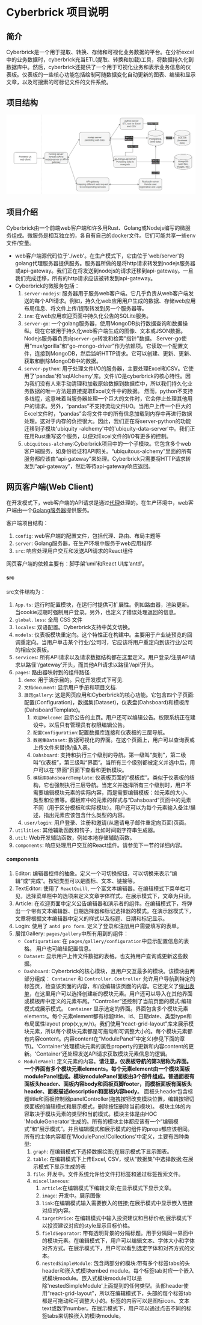 # Cyberbrick 项目说明

## 简介
Cyberbrick是一个用于提取、转换、存储和可视化业务数据的平台。在分析excel中的业务数据时，cyberbrick充当ETL(提取、转换和加载)工具，将数据持久化到数据库中。然后，cyberbrick还提供了一个用于可视化业务和表示业务信息的仪表板。仪表板的一些核心功能包括绘制可随数据变化自动更新的图表、编辑和显示文章，以及可搜索的可标记文件的文件系统。

## 项目结构
![structure](structure.png)

## 项目介绍
Cyberbrick由一个前端web客户端和许多用Rust、Golang或Nodejs编写的微服务组成。微服务是相互独立的，各自有自己的docker文件。它们可能共享一些env文件/变量。
- web客户端源代码位于'./web'。在生产模式下，它由位于'web/server'的golang代理服务器提供服务。服务器所做的是将http请求转发到nodejs服务器或api-gateway。我们正在将发送到nodejs的请求迁移到api-gateway。一旦我们完成迁移，所有的http请求应该被转发到api-gateway。
- Cyberbrick的微服务包括：
  1. `server-nodejs`: 服务器用于服务web客户端。它几乎负责从web客户端发送的每个API请求。例如，持久化web应用用户生成的数据、存储web应用布局信息、将文件上传/提取转发到另一个服务器等。
  2. `inn`: 在web应用欢迎页面中持久化公告的SQLite服务。
  3. `server-go`: 一个golang服务器，使用MongoDB执行数据查询和数据操纵。现在它被用于持久化web客户端生成的图像、文本或JSON数据。Nodejs服务器负责向`server-go`转发和检索"指针"数据。
  Server-go使用“mux/gorilla”和“go-mongo-driver”作为依赖项。它读取一个配置文件，连接到MongoDB，然后监听HTTP请求。它可以创建、更新、更新、获取和删除MongoDB中的数据。
  4. `server-python`: 用于处理文件I/O的服务器，主要处理Excel和CSV。它使用了'pandas'和'sqlAlchemy'库。文件I/O是cyberbrick的核心特性。因为我们没有人来手动清理和加载原始数据到数据库中，所以我们持久化业务数据的唯一方法是直接提取Excel文件中的数据。
  然而，python不支持多线程，这意味着当服务器处理一个巨大的文件时，它会停止处理其他用户的请求。另外，“pandas”不支持流动文件I/O。当用户上传一个巨大的Excel文件时，“pandas”会将文件中的所有信息加载到内存中再进行数据处理。这对于内存的负担很大。因此，我们正在将server-python的功能迁移到子模块'ubiquity -alchemy'中的'ubiquity-data-server'中。我们正在用Rust重写这个服务，以便对Excel文件的I/O有更多的控制。
  1.  `ubiquitous-alchemy`:Cyberbrick项目中的一个子模块。它包含多个web客户端服务，如身份验证和API网关。“ubiquitous-alchemy”里面的所有服务都应该由“api-gateway”来处理。Cyberbrick只需要将HTTP请求转发到“api-gateway”，然后等待api-gateway响应返回。

## 网页客户端(Web Client)
在开发模式下，web客户端的API请求是通过[代理](../web/config/proxy.ts)处理的。在生产环境中，web客户端由一个[Golang服务器](../web/server/main.go)提供服务。

客户端项目结构：
1. `config`: web客户端的配置文件，包括代理、路由、布局主题等
2. `server`: Golang服务器，在生产环境中服务于web应用程序
3. `src`: 响应处理用户交互和发送API请求的React组件

网页客户端的依赖主要有：脚手架‘umi’和React UI库‘antd’。
#### src
src文件结构为：
1. `App.ts`: 运行时配置模块，在运行时提供可扩展性。例如路由器，渲染更新。当cookie过期时强制用户登录。另外，也定义了错误处理返回的信息。
2. `global.less`: 全局 CSS 文件
3. `locales`: 双语配置。Cyberbrick支持中英文切换。
4. `models`: 仪表板模块重定向。这个特性正在构建中。主要用于产业链预览的回调重定向。当用户单击某个行业/公司时，它应该将用户重定向到该行业/公司的相应仪表板。
5.  `services`: 所有API请求以及请求数据结构都在这里定义。用户登录/注册API请求以路径'/gateway'开头，而其他API请求以路径'/api'开头。
6. `pages`: 路由器映射到的组件路径.
   1. `demo`: 用于演示目的。只在开发模式下可见.
   2. `文档document`: 显示用户手册和项目文档.
   3. `展馆gallery`: 这是网页应用和Cyberbrick的核心功能。它包含四个子页面:配置(Configuration)，数据集(Dataset)，仪表盘(Dahsboard)和模板库(DahsboardTemplate)。
      1. `欢迎Welcome`: 显示公告的主页。用户还可以编辑公告。权限系统正在建设中。以后只有管理员有权限编辑公告。
      2. `配置Configuration`:配置数据库连接和仪表板的三层导航。
      3. `数据集Dataset`: 数据可视化的界面。在这个页面上，用户可以查询表或上传文件来替换/插入表。
      4. `Dahsboard`: 支持和执行三个级别的导航。第一级叫“类别”，第二级叫“仪表板”，第三级叫“界面”。当所有三个级别都被定义并选中后，用户可以在“界面”页面下查看和更新模块。
      5. `模板库DahsboardTemplate`: 仪表板页面的“模板库”。类似于仪表板的结构，它也强制执行三层导航。当定义并选择所有三个级别时，用户不需要编辑模块元素的实际内容，而是需要编辑模板：如元素的大小、类型和位置等。模板库中的元素的样式与“Dahsboard”页面中的元素不同（用于区分模板和实际模块）。用户还可以为每个元素输入备注/描述，指出元素应该包含什么类型的内容。
   4. `user/login`: 用户登录、注册和邀请(从邀请电子邮件重定向页面)页面。
7. `utilities`: 其他辅助函数和钩子，比如时间戳字符串生成器。
8. `util`: Web开发辅助函数，例如本地存储辅助函数。
9. `components`: 响应处理用户交互的React组件。请参见下一节的详细内容。

#### components
1. Editor: 编辑器控件的抽象。定义一个可切换按钮，可以切换来表示“编辑”或“完成”。按钮类型可以是图标、文本、链接等。
2. TextEditor: 使用了 `ReactQuill`, 一个富文本编辑器。在编辑模式下菜单栏可见，选择菜单栏中的选项来定义文章字体样式。在展示模式下，文章为只读。
3. Article: 在欢迎页面中定义公告编辑器和演示者的组件。在编辑模式下，将弹出一个带有文本编辑器、日期选择器和标记选择器的模式。在演示器模式下，文章将根据文本编辑器中定义的样式以及标题、日期和标记显示。
4. Login: 使用了 `antd pro form`. 定义了登录和注册用户需要填写的表单。
5. 展馆Gallery: `pages/gallery`中所有用到的组件：
   - `Configuration`: 在 `pages/gallery/configuration`中显示配置信息的表格。 用户也可编辑配置信息。
   - `Dataset`: 显示用户上传文件数据的表格。也支持用户查询或更新这些数据。
   - `Dashboard`: Cyberbrick的核心模块，且用户交互最多的模块。该模块由两部分组成： `Container` 和 `Controller`. 
   `Controller` 允许用户导航到特定的标签页，检查该页面的内容，和/或编辑该页面的内容。它还定义了[弹出表单](../web/src/components/Gallery/Dashboard/DashboardController/AddModuleModal.tsx)，在这里用户可以选择创建新的模块元素。用户还可以导入在其他界面或模板库中定义的元素布局。“Controller”还控制了当前页面的模式:编辑模式或展示模式。
   `Container` 显示选定的界面。界面包含多个模块元素elements。每个元素element都有标题title、id、日期date、类型type和布局属性layout prop(x,y,w,h)。我们使用“react-grid-layout”库来展示模块元素，所以每个模块元素都是可拖动和可调整大小的。每个模块元素都有内容content。内容content在“ModulePanel”中定义(参见下面的章节)。'Container'处理模块元素的属性property的更新和内容content的更新。'Container'还处理发送API请求获取模块元素信息的逻辑。
   - `ModulePanel`: 定义元素的内容。**请注意，仪表板导航的第3层称为界面。一个界面有多个模块元素elements。每个元素element由一个模块面板modulePanel组成。模块modulePanel面板由3个部件组成。普通面板有面板头header、面板内容body和面板页脚footer，而模板面板有面板头header、面板描述description和面板内容body**。
   面板头header包含标题title和面板控制器panelController(拖拽按钮改变模块位置，编辑按钮切换面板的编辑模式和展示模式，删除按钮删除当前模块)。
   模块主体的内容取决于模块元素的类型和当前模式。模块主体是由HOC 'ModuleGenerator'生成的。所有的模块主体都应该有一个“编辑模式”和“展示模式”。并且编辑模式和展示模式的组件的props都应该相同。所有的主体内容都在'ModulePanel/Collections'中定义，主要有四种类型:
      1. `graph`: 在编辑模式下选择数据绘图;在展示模式下显示图表。
      2. `table`: 在编辑模式下上传Excel, CSV，或从“数据集”中选择数据;在展示模式下显示生成的表
      3. `file`: 开发中。文件系统允许给文件打标签和通过标签搜索文件。
      4. `miscellaneous`:
         1. `article`:在编辑模式下编辑文章;在显示模式下显示文章。
         2. `image`: 开发中。展示图像
         3. `link`:在编辑模式输入需要嵌入的链接;在展示模式中显示嵌入链接对应的内容。
         4. `targetPrice`: 在编辑模式中输入投资建议和目标价格;展示模式下以投资建议对应的style显示目标价格。
         5. `fieldSeparator`: 带有透明背景的分隔标题。用于分隔同一界面中的模块元素。在编辑模式下，用户可以编辑文本、字体大小和字体对齐方式。在展示模式下，用户可以看到选定字体和对齐方式的文本。
         6. `nestedSimpleModule`: 包含两部分的模块:带有多个标签tabs的头header和嵌入式模块embed module。每个标签tab对应一个嵌入式模块module。嵌入式模块module可以是除'nestedSimpleModule'上面提到的任何类型。头部header使用“react-grid-layout”，所以在编辑模式下，头部的每个标签tab都是可拖动和可调整大小的。标签的内容可以是图标icon、文本text或数字number。在展示模式下，用户可以通过点击不同的标签tabs来切换嵌入的模块module。